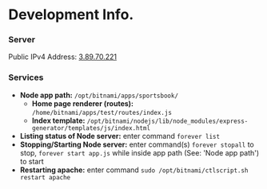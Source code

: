 # Development Info.

### Server
Public IPv4 Address: [3.89.70.221](http://3.89.70.221/)

### Services
* **Node app path:** ```/opt/bitnami/apps/sportsbook/```
  * **Home page renderer (routes):** ```/home/bitnami/apps/test/routes/index.js```
  * **Index template:** ```/opt/bitnami/nodejs/lib/node_modules/express-generator/templates/js/index.html```
* **Listing status of Node server:** enter command ```forever list```
* **Stopping/Starting Node server:** enter command(s) ```forever stopall``` to stop, ```forever start app.js``` while inside app path (See: 'Node app path') to start
* **Restarting apache:** enter command ```sudo /opt/bitnami/ctlscript.sh restart apache```


